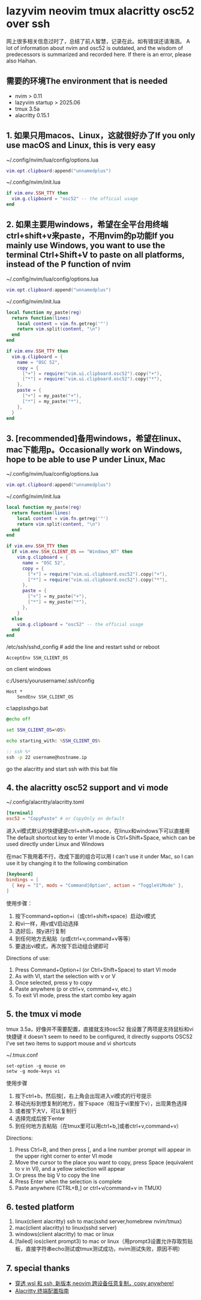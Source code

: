 # lazyvim neovim tmux alacritty osc52 over ssh

网上很多相关信息过时了，总结了前人智慧，记录在此。如有错误还请海涵。
A lot of information about nvim and osc52 is outdated, and the wisdom of predecessors is summarized and recorded here. 
If there is an error, please also Haihan.

## 需要的环境The environment that is needed
* nvim > 0.11 
* lazyvim startup > 2025.06
* tmux 3.5a
* alacritty 0.15.1

## 1. 如果只用macos、Linux，这就很好办了If you only use macOS and Linux, this is very easy

~/.config/nvim/lua/config/options.lua
```lua title=~/.config/nvim/lua/config/options.lua
vim.opt.clipboard:append("unnamedplus")
```

~/.config/nvim/init.lua
```lua title=~/.config/nvim/init.lua
if vim.env.SSH_TTY then
  vim.g.clipboard = "osc52" -- the official usage
end
```

## 2. 如果主要用windows，希望在全平台用终端ctrl+shift+v来paste，不用nvim的p功能If you mainly use Windows, you want to use the terminal Ctrl+Shift+V to paste on all platforms, instead of the P function of nvim

~/.config/nvim/lua/config/options.lua
```lua title=~/.config/nvim/lua/config/options.lua
vim.opt.clipboard:append("unnamedplus")
```
~/.config/nvim/init.lua
```lua title=~/.config/nvim/init.lua
local function my_paste(reg)
  return function(lines)
    local content = vim.fn.getreg('"')
    return vim.split(content, "\n")
  end
end

if vim.env.SSH_TTY then
  vim.g.clipboard = {
    name = "OSC 52",
    copy = {
      ["+"] = require("vim.ui.clipboard.osc52").copy("+"),
      ["*"] = require("vim.ui.clipboard.osc52").copy("*"),
    },
    paste = {
      ["+"] = my_paste("+"),
      ["*"] = my_paste("*"),
    },
  }
end

```

## 3. [recommended]备用windows，希望在linux、mac下能用p。Occasionally work on Windows, hope to be able to use P under Linux, Mac

~/.config/nvim/lua/config/options.lua
```lua title=~/.config/nvim/lua/config/options.lua
vim.opt.clipboard:append("unnamedplus")
```

~/.config/nvim/init.lua
```lua title=~/.config/nvim/init.lua
local function my_paste(reg)
  return function(lines)
    local content = vim.fn.getreg('"')
    return vim.split(content, "\n")
  end
end

if vim.env.SSH_TTY then
  if vim.env.SSH_CLIENT_OS == "Windows_NT" then
    vim.g.clipboard = {
      name = "OSC 52",
      copy = {
        ["+"] = require("vim.ui.clipboard.osc52").copy("+"),
        ["*"] = require("vim.ui.clipboard.osc52").copy("*"),
      },
      paste = {
        ["+"] = my_paste("+"),
        ["*"] = my_paste("*"),
      },
    }
  else
    vim.g.clipboard = "osc52" -- the official usage
  end
end
```

/etc/ssh/sshd_config # add the line and restart sshd or reboot
```
AcceptEnv SSH_CLIENT_OS
```

on client windows

c:/Users/yourusername/.ssh/config
```
Host *
    SendEnv SSH_CLIENT_OS
```

c:\app\sshgo.bat
```bat
@echo off

set SSH_CLIENT_OS=%OS%

echo starting_with: %SSH_CLIENT_OS%

:: ssh %*
ssh -p 22 username@hostname.ip
```
go the alacritty and start ssh with this bat file


## 4. the alacritty osc52 support and vi mode

~/.config/alacritty/alacritty.toml
```toml
[terminal]
osc52 = "CopyPaste" # or CopyOnly on default
```

进入vi模式默认的快捷键是ctrl+shift+space，在linux和windows下可以直接用
The default shortcut key to enter VI mode is Ctrl+Shift+Space, which can be used directly under Linux and Windows

在mac下我用着不行，改成下面的组合可以用
I can't use it under Mac, so I can use it by changing it to the following combination

```toml
[keyboard]
bindings = [
  { key = "I", mods = "Command|Option", action = "ToggleViMode" },
]
```

使用步骤：
   1. 按下command+option+i（或ctrl+shift+space）启动vi模式
   2. 和vi一样，用v或V启动选择
   3. 选好后，按y进行复制
   4. 到任何地方去粘贴（p或ctrl+v,command+v等等）
   5. 要退出vi模式，再次按下启动组合键即可

Directions of use:

   1. Press Command+Option+I (or Ctrl+Shift+Space) to start VI mode
   2. As with VI, start the selection with v or V
   3. Once selected, press y to copy
   4. Paste anywhere (p or ctrl+v, command+v, etc.)
   5. To exit VI mode, press the start combo key again

## 5. the tmux vi mode

tmux 3.5a，好像并不需要配置，直接就支持osc52
我设置了两项是支持鼠标和vi快捷键
it doesn't seem to need to be configured, it directly supports OSC52 
I've set two items to support mouse and vi shortcuts

~/.tmux.conf
```
set-option -g mouse on 
setw -g mode-keys vi
```

使用步骤
   1. 按下ctrl+b，然后按[，右上角会出现进入vi模式的行号提示
   2. 移动光标到想复制的地方，按下space（相当于vi里按下v），出现黄色选择
   3. 或者按下大V，可以复制行
   4. 选择完成后按下enter
   5. 到任何地方去粘贴（在tmux里可以用ctrl+b,]或者ctrl+v,command+v）

Directions:

   1. Press Ctrl+B, and then press [, and a line number prompt will appear in the upper right corner to enter VI mode
   2. Move the cursor to the place you want to copy, press Space (equivalent to v in VI), and a yellow selection will appear
   3. Or press the big V to copy the line
   4. Press Enter when the selection is complete
   5. Paste anywhere (CTRL+B,] or ctrl+v/command+v in TMUX)

## 6. tested platform
   1. linux(client alacritty) ssh to mac(sshd server,homebrew nvim/tmux)
   2. mac(client alacritty) to linux(sshd server)
   3. windows(client alacritty) to mac or linux
   4. [failed] ios(client prompt3) to mac or linux（用prompt3设置允许存取剪贴板，直接字符串echo测试或tmux测试成功，nvim测试失败，原因不明）

## 7. special thanks 

* [穿透 wsl 和 ssh, 新版本 neovim 跨设备任意复制，copy anywhere!](https://www.cnblogs.com/sxrhhh/p/18234652/neovim-copy-anywhere)
* [Alacritty 终端配置指南](https://www.kevnu.com/zh/posts/18)



